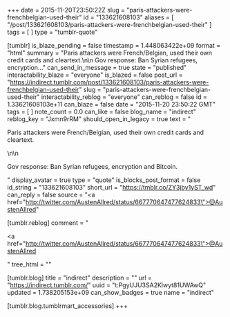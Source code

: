 +++
date = 2015-11-20T23:50:22Z
slug = "paris-attackers-were-frenchbelgian-used-their"
id = "133621608103"
aliases = [ "/post/133621608103/paris-attackers-were-frenchbelgian-used-their" ]
tags = [ ]
type = "tumblr-quote"

[tumblr]
is_blaze_pending = false
timestamp = 1.448063422e+09
format = "html"
summary = "Paris attackers were French/Belgian, used their own credit cards and cleartext.\n\n Gov response: Ban Syrian refugees, encryption..."
can_send_in_message = true
state = "published"
interactability_blaze = "everyone"
is_blazed = false
post_url = "https://indirect.tumblr.com/post/133621608103/paris-attackers-were-frenchbelgian-used-their"
slug = "paris-attackers-were-frenchbelgian-used-their"
interactability_reblog = "everyone"
can_reblog = false
id = 1.33621608103e+11
can_blaze = false
date = "2015-11-20 23:50:22 GMT"
tags = [ ]
note_count = 0.0
can_like = false
blog_name = "indirect"
reblog_key = "Jxmn9rRM"
should_open_in_legacy = true
text = "<p>Paris attackers were French/Belgian, used their own credit cards and cleartext.</p>\n\n<p>Gov response: Ban Syrian refugees, encryption and Bitcoin.</p>"
display_avatar = true
type = "quote"
is_blocks_post_format = false
id_string = "133621608103"
short_url = "https://tmblr.co/ZY3jby1yST_wd"
can_reply = false
source = "<a href=\"http://twitter.com/AustenAllred/status/667770647477624833\">@AustenAllred</a>"

[tumblr.reblog]
comment = "<p><a href=\"http://twitter.com/AustenAllred/status/667770647477624833\">@AustenAllred</a></p>"
tree_html = ""

[tumblr.blog]
title = "indirect"
description = ""
url = "https://indirect.tumblr.com/"
uuid = "t:PgyUJU3SA2Klwyt81UWAwQ"
updated = 1.738205153e+09
can_show_badges = true
name = "indirect"

[tumblr.blog.tumblrmart_accessories]
+++
